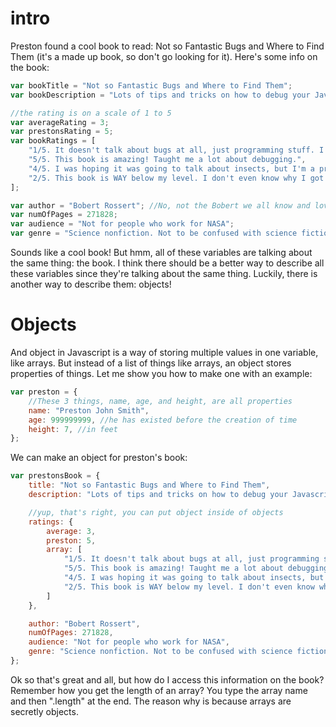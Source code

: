 # intro
Preston found a cool book to read: Not so Fantastic Bugs and Where to Find Them (it's a made up book, so don't go looking for it). Here's some info on the book:
```js
var bookTitle = "Not so Fantastic Bugs and Where to Find Them";
var bookDescription = "Lots of tips and tricks on how to debug your Javascript programs. For debugging C++ programs, try the book 'How to smash sea bugs.'.";

//the rating is on a scale of 1 to 5
var averageRating = 3;
var prestonsRating = 5;
var bookRatings = [
    "1/5. It doesn't talk about bugs at all, just programming stuff. I want a refund!",
    "5/5. This book is amazing! Taught me a lot about debugging.",
    "4/5. I was hoping it was going to talk about insects, but I'm a programmer so I still found it enjoyable.",
    "2/5. This book is WAY below my level. I don't even know why I got it, I work for NASA lol"
];

var author = "Bobert Rossert"; //No, not the Bobert we all know and love. A different bobert.
var numOfPages = 271828;
var audience = "Not for people who work for NASA";
var genre = "Science nonfiction. Not to be confused with science fiction.";
```
Sounds like a cool book! But hmm, all of these variables are talking about the same thing: the book. I think there should be a better way to describe all these variables since they're talking about the same thing. Luckily, there is another way to describe them: objects!

# Objects
And object in Javascript is a way of storing multiple values in one variable, like arrays. But instead of a list of things like arrays, an object stores properties of things. Let me show you how to make one with an example:
```js
var preston = {
    //These 3 things, name, age, and height, are all properties
    name: "Preston John Smith",
    age: 999999999, //he has existed before the creation of time
    height: 7, //in feet
};
```
We can make an object for preston's book:
```js
var prestonsBook = {
    title: "Not so Fantastic Bugs and Where to Find Them",
    description: "Lots of tips and tricks on how to debug your Javascript programs. For debugging C++ programs, try the book 'How to smash sea bugs.'.",

    //yup, that's right, you can put object inside of objects
    ratings: {
        average: 3,
        preston: 5,
        array: [
            "1/5. It doesn't talk about bugs at all, just programming stuff. I want a refund!",
            "5/5. This book is amazing! Taught me a lot about debugging.",
            "4/5. I was hoping it was going to talk about insects, but I'm a programmer so I still found it enjoyable.",
            "2/5. This book is WAY below my level. I don't even know why I got it, I work for NASA lol"
        ]
    },

    author: "Bobert Rossert",
    numOfPages: 271828,
    audience: "Not for people who work for NASA",
    genre: "Science nonfiction. Not to be confused with science fiction."
};
```
Ok so that's great and all, but how do I access this information on the book? Remember how you get the length of an array? You type the array name and then ".length" at the end. The reason why is because arrays are secretly objects.
